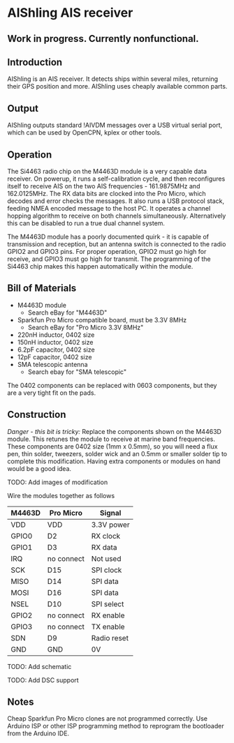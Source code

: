 # AIShling AIS receiver

## Work in progress. Currently nonfunctional.

## Introduction

AIShling is an AIS receiver. It detects ships within several miles, returning
their GPS position and more. AIShling uses cheaply available common parts.

## Output
AIShling outputs standard !AIVDM messages over a USB virtual serial port,
which can be used by OpenCPN, kplex or other tools.

## Operation
The Si4463 radio chip on the M4463D module is a very capable data receiver.
On powerup, it runs a self-calibration cycle, and then reconfigures itself to
receive AIS on the two AIS frequencies - 161.9875MHz and 162.0125MHz. The RX
data bits are clocked into the Pro Micro, which decodes and error checks the
messages. It also runs a USB protocol stack, feeding NMEA encoded message to
the host PC. It operates a channel hopping algorithm to receive on both
channels simultaneously. Alternatively this can be disabled to run a true
dual channel system.

The M4463D module has a poorly documented quirk - it is capable of transmission
and reception, but an antenna switch is connected to the radio GPIO2 and GPIO3
pins. For proper operation, GPIO2 must go high for receive, and GPIO3 must go
high for transmit. The programming of the Si4463 chip makes this happen
automatically within the module.

## Bill of Materials

  * M4463D module
      * Search eBay for "M4463D"
  * Sparkfun Pro Micro compatible board, must be 3.3V 8MHz
      * Search eBay for "Pro Micro 3.3V 8MHz"
  * 220nH inductor, 0402 size
  * 150nH inductor, 0402 size
  * 6.2pF capacitor, 0402 size
  * 12pF capacitor, 0402 size
  * SMA telescopic antenna
      * Search ebay for "SMA telescopic"

The 0402 components can be replaced with 0603 components, but they are a very
tight fit on the pads.

## Construction
*Danger - this bit is tricky:* Replace the components shown on the M4463D
module. This retunes the module to receive at marine band frequencies. These
components are 0402 size (1mm x 0.5mm), so you will need a flux pen, thin
solder, tweezers, solder wick and an 0.5mm or smaller solder tip to complete
this modification. Having extra components or modules on hand would be a good
idea.

TODO: Add images of modification

Wire the modules together as follows

| M4463D | Pro Micro  | Signal      |
|--------|------------|-------------|
| VDD    | VDD        | 3.3V power  |
| GPIO0  | D2         | RX clock    |
| GPIO1  | D3         | RX data     |
| IRQ    | no connect | Not used    |
| SCK    | D15        | SPI clock   |
| MISO   | D14        | SPI data    |
| MOSI   | D16        | SPI data    |
| NSEL   | D10        | SPI select  |
| GPIO2  | no connect | RX enable   |
| GPIO3  | no connect | TX enable   |
| SDN    | D9         | Radio reset |
| GND    | GND        | 0V          |
TODO: Add schematic

TODO: Add DSC support

## Notes
Cheap Sparkfun Pro Micro clones are not programmed correctly. Use Arduino ISP
or other ISP programming method to reprogram the bootloader from the Arduino
IDE.
